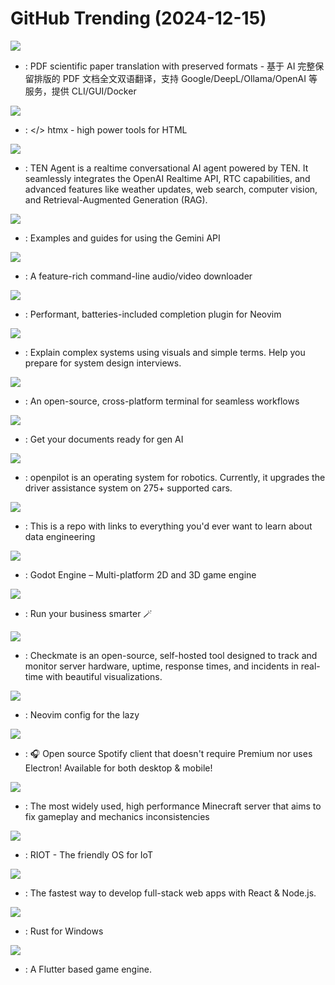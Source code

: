 # GitHub Trending (2024-12-15)

![](https://img.shields.io/badge/Python-New%20279-green?style=flat-square&logo=appveyor)
- [](https://github.comundefined): PDF scientific paper translation with preserved formats - 基于 AI 完整保留排版的 PDF 文档全文双语翻译，支持 Google/DeepL/Ollama/OpenAI 等服务，提供 CLI/GUI/Docker

![](https://img.shields.io/badge/JavaScript-New%2025-green?style=flat-square&logo=appveyor)
- [](https://github.comundefined): </> htmx - high power tools for HTML

![](https://img.shields.io/badge/Python-New%20261-green?style=flat-square&logo=appveyor)
- [](https://github.comundefined): TEN Agent is a realtime conversational AI agent powered by TEN. It seamlessly integrates the OpenAI Realtime API, RTC capabilities, and advanced features like weather updates, web search, computer vision, and Retrieval-Augmented Generation (RAG).

![](https://img.shields.io/badge/Jupyter%20Notebook-New%20346-green?style=flat-square&logo=appveyor)
- [](https://github.comundefined): Examples and guides for using the Gemini API

![](https://img.shields.io/badge/Python-New%20118-green?style=flat-square&logo=appveyor)
- [](https://github.comundefined): A feature-rich command-line audio/video downloader

![](https://img.shields.io/badge/Lua-New%20143-green?style=flat-square&logo=appveyor)
- [](https://github.comundefined): Performant, batteries-included completion plugin for Neovim

![](https://img.shields.io/badge/none-New%20282-green?style=flat-square&logo=appveyor)
- [](https://github.comundefined): Explain complex systems using visuals and simple terms. Help you prepare for system design interviews.

![](https://img.shields.io/badge/TypeScript-New%20894-green?style=flat-square&logo=appveyor)
- [](https://github.comundefined): An open-source, cross-platform terminal for seamless workflows

![](https://img.shields.io/badge/Python-New%20290-green?style=flat-square&logo=appveyor)
- [](https://github.comundefined): Get your documents ready for gen AI

![](https://img.shields.io/badge/Python-New%20159-green?style=flat-square&logo=appveyor)
- [](https://github.comundefined): openpilot is an operating system for robotics. Currently, it upgrades the driver assistance system on 275+ supported cars.

![](https://img.shields.io/badge/Jupyter%20Notebook-New%2067-green?style=flat-square&logo=appveyor)
- [](https://github.comundefined): This is a repo with links to everything you'd ever want to learn about data engineering

![](https://img.shields.io/badge/C%2B%2B-New%2039-green?style=flat-square&logo=appveyor)
- [](https://github.comundefined): Godot Engine – Multi-platform 2D and 3D game engine

![](https://img.shields.io/badge/TypeScript-New%207-green?style=flat-square&logo=appveyor)
- [](https://github.comundefined): Run your business smarter 🪄

![](https://img.shields.io/badge/JavaScript-New%20339-green?style=flat-square&logo=appveyor)
- [](https://github.comundefined): Checkmate is an open-source, self-hosted tool designed to track and monitor server hardware, uptime, response times, and incidents in real-time with beautiful visualizations.

![](https://img.shields.io/badge/Lua-New%2045-green?style=flat-square&logo=appveyor)
- [](https://github.comundefined): Neovim config for the lazy

![](https://img.shields.io/badge/Dart-New%2048-green?style=flat-square&logo=appveyor)
- [](https://github.comundefined): 🎧 Open source Spotify client that doesn't require Premium nor uses Electron! Available for both desktop & mobile!

![](https://img.shields.io/badge/Java-New%2098-green?style=flat-square&logo=appveyor)
- [](https://github.comundefined): The most widely used, high performance Minecraft server that aims to fix gameplay and mechanics inconsistencies

![](https://img.shields.io/badge/C-New%2014-green?style=flat-square&logo=appveyor)
- [](https://github.comundefined): RIOT - The friendly OS for IoT

![](https://img.shields.io/badge/TypeScript-New%2021-green?style=flat-square&logo=appveyor)
- [](https://github.comundefined): The fastest way to develop full-stack web apps with React & Node.js.

![](https://img.shields.io/badge/Rust-New%206-green?style=flat-square&logo=appveyor)
- [](https://github.comundefined): Rust for Windows

![](https://img.shields.io/badge/Dart-New%208-green?style=flat-square&logo=appveyor)
- [](https://github.comundefined): A Flutter based game engine.


